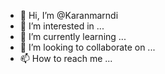 - 👋 Hi, I’m @Karanmarndi
- 👀 I’m interested in ...
- 🌱 I’m currently learning ...
- 💞️ I’m looking to collaborate on ...
- 📫 How to reach me ...

<!---
Karanmarndi/Karanmarndi is a ✨ special ✨ repository because its `README.md` (this file) appears on your GitHub profile.
You can click the Preview link to take a look at your changes.
--->
